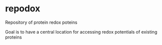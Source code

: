 # repodox
Repository of protein redox poteins

Goal is to have a central location for accessing redox potentials of existing proteins
